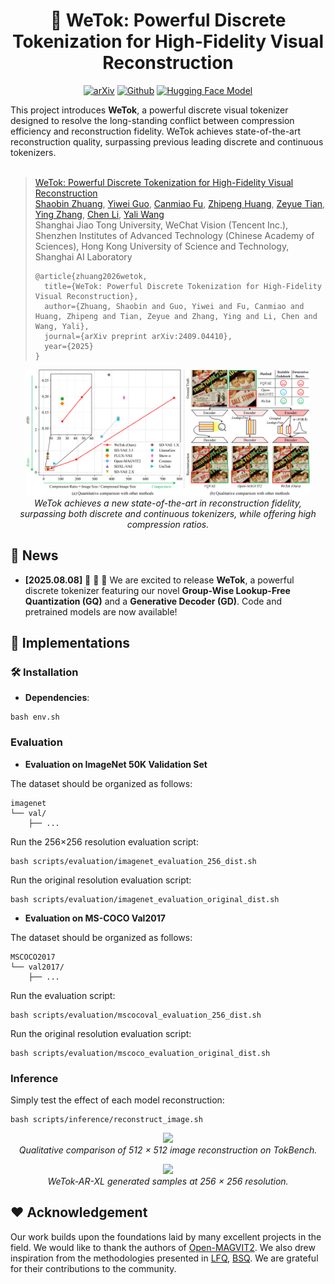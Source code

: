 <div align="center">
<h1>🚀 WeTok: Powerful Discrete Tokenization for High-Fidelity Visual Reconstruction</h1>

[![arXiv](https://img.shields.io/badge/arXiv-2505.12489-b31b1b.svg)](https://arxiv.org/abs/2505.12489)
[![Github](https://img.shields.io/badge/Github-WeTok-blue)](https://github.com/zhuangshaobin/WeTok)
[![Hugging Face Model](https://img.shields.io/badge/%F0%9F%A4%97%20Hugging%20Face-Models-yellow)](https://huggingface.co/GrayShine/WeTok)

</div>

This project introduces **WeTok**, a powerful discrete visual tokenizer designed to resolve the long-standing conflict between compression efficiency and reconstruction fidelity. WeTok achieves state-of-the-art reconstruction quality, surpassing previous leading discrete and continuous tokenizers. <br><br>

> <a href="https://github.com/zhuangshaobin/WeTok">WeTok: Powerful Discrete Tokenization for High-Fidelity Visual Reconstruction</a><br>
> [Shaobin Zhuang](https://scholar.google.com/citations?user=PGaDirMAAAAJ&hl=zh-CN&oi=ao), [Yiwei Guo](https://scholar.google.com/citations?user=HCAyeJIAAAAJ&hl=zh-CN&oi=ao), [Canmiao Fu](), [Zhipeng Huang](), [Zeyue Tian](https://scholar.google.com/citations?user=dghq4MQAAAAJ&hl=zh-CN&oi=ao), [Ying Zhang](https://scholar.google.com/citations?user=R_psgxkAAAAJ&hl=zh-CN&oi=ao), [Chen Li](https://scholar.google.com/citations?hl=zh-CN&user=WDJL3gYAAAAJ), [Yali Wang](https://scholar.google.com/citations?hl=zh-CN&user=hD948dkAAAAJ)<br>
> Shanghai Jiao Tong University, WeChat Vision (Tencent Inc.), Shenzhen Institutes of Advanced Technology (Chinese Academy of Sciences), Hong Kong University of Science and Technology, Shanghai AI Laboratory<br>
> ```
> @article{zhuang2026wetok,
>   title={WeTok: Powerful Discrete Tokenization for High-Fidelity Visual Reconstruction},
>   author={Zhuang, Shaobin and Guo, Yiwei and Fu, Canmiao and Huang, Zhipeng and Tian, Zeyue and Zhang, Ying and Li, Chen and Wang, Yali},
>   journal={arXiv preprint arXiv:2409.04410},
>   year={2025}
> }
> ```

<p align="center">
  <img src="./assets/teaser.png" width="90%">
  <br>
  <em>WeTok achieves a new state-of-the-art in reconstruction fidelity, surpassing both discrete and continuous tokenizers, while offering high compression ratios.</em>
</p>

## 📰 News
<!-- * **[2025.08.05]**:fire::fire::fire: We release a series of WeTok models, achieving a record-low zero-shot rFID of **0.12** on ImageNet, surpassing top continuous tokenizers like FLUX-VAE and SD-VAE 3.5. -->
* **[2025.08.08]** 🚀 🚀 🚀 We are excited to release **WeTok**, a powerful discrete tokenizer featuring our novel **Group-Wise Lookup-Free Quantization (GQ)** and a **Generative Decoder (GD)**. Code and pretrained models are now available!

## 📖 Implementations

### 🛠️ Installation
- **Dependencies**: 
```
bash env.sh
```

### Evaluation

- **Evaluation on ImageNet 50K Validation Set**

The dataset should be organized as follows:
```
imagenet
└── val/
    ├── ...
```

Run the 256×256 resolution evaluation script:
```
bash scripts/evaluation/imagenet_evaluation_256_dist.sh
```

Run the original resolution evaluation script:
```
bash scripts/evaluation/imagenet_evaluation_original_dist.sh
```

- **Evaluation on MS-COCO Val2017**

The dataset should be organized as follows:
```
MSCOCO2017
└── val2017/
    ├── ...
```

Run the evaluation script:
```
bash scripts/evaluation/mscocoval_evaluation_256_dist.sh
```

Run the original resolution evaluation script:
```
bash scripts/evaluation/mscoco_evaluation_original_dist.sh
```


### Inference

Simply test the effect of each model reconstruction:
```
bash scripts/inference/reconstruct_image.sh
```

<p align="center">
  <img src="./assets/compare.png" width="90%">
  <br>
  <em>Qualitative comparison of 512 × 512 image reconstruction on TokBench.</em>
</p>

<p align="center">
  <img src="./assets/gen.png" width="90%">
  <br>
  <em>WeTok-AR-XL generated samples at 256 × 256 resolution.</em>
</p>



## ❤️ Acknowledgement
Our work builds upon the foundations laid by many excellent projects in the field. We would like to thank the authors of [Open-MAGVIT2](https://arxiv.org/abs/2409.04410). We also drew inspiration from the methodologies presented in [LFQ](https://arxiv.org/abs/2310.05737), [BSQ](https://arxiv.org/abs/2406.07548). We are grateful for their contributions to the community.